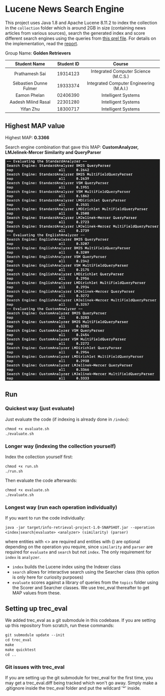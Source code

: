 # Lucene News Search Engine

This project uses Java 1.8 and Apache Lucene 8.11.2 to index the collection in the `collection` folder which is around 2GB in size (containing news articles from various sources), search the generated index and score different search engines using the queries from [this qrel file](https://github.com/saisankp/Lucene-News-Search-Engine/blob/main/qrels.assignment2.part1). For details on the implementation, read the [report](https://github.com/saisankp/Lucene-News-Search-Engine/blob/main/report/report.pdf).


Group Name: **Golden Retrievers**

|      Student Name      | Student ID |                      Course                      |
|:----------------------:|:----------:|:------------------------------------------------:|
|     Prathamesh Sai     |  19314123  |       Integrated Computer Science (M.C.S.)       |
| Sébastien Dunne Fulmer |  19333374  |     Integrated Computer Engineering (M.A.I.)     |
|      Eamon Phelan      |  02406390  |               Intelligent Systems                |
|  Aadesh Milind Rasal   |  22301280  |               Intelligent Systems                |
|       Yifan Zhu        |  18300717  |               Intelligent Systems                |


## Highest MAP value
Highest MAP: **0.3366**

Search engine combination that gave this MAP: **CustomAnalyzer, LMJelinek-Mercer Similarity and QueryParser**

![MAP Values](results/phase-2/phase-2-qrel-map-values.png)


## Run

### Quickest way (just evaluate)
Just evaluate the code (if indexing is already done in `/index`):

```
chmod +x evaluate.sh
./evaluate.sh
```

### Longer way (indexing the collection yourself)
Index the collection yourself first:

```
chmod +x run.sh
./run.sh
```

Then evaluate the code afterwards:

```
chmod +x evaluate.sh
./evaluate.sh
```

### Longest way (run each operation individually)
If you want to run the code individually:

```
java -jar target/info-retrieval-project-1.0-SNAPSHOT.jar --operation <index|search|evaluate> <analyzer> (similarity) (parser)
```

where entities with <> are required and entities with () are optional depending on the operation you require, since `similarity` and `parser` are required for `evaluate` and `search` but not `index`. The only requirement for `index` is `analyzer`.

* `index` builds the Lucene index using the Indexer class
* `search` allows for interactive search using the Searcher class (this option is only here for curiosity purposes)
* `evaluate` scores against a library of queries from the `topics` folder using the Scorer and Searcher classes. We use trec_eval thereafter to get MAP values from these.

## Setting up trec_eval
We added trec_eval as a git submodule in this codebase. If you are setting up this repository from scratch, run these commands:

```
git submodule update --init
cd trec_eval
make
make quicktest
cd ..
```

### Git issues with trec_eval
If you are setting up the git submodule for trec_eval for the first time, you may get a trec_eval.diff being tracked which won't go away. Simply make a .gitignore inside the trec_eval folder and put the wildcard '*' inside.
